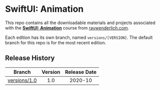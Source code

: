 # SwiftUI: Animation

This repo contains all the downloadable materials and projects associated with the **[SwiftUI: Animation](https://www.raywenderlich.com/library)** course from [raywenderlich.com](https://www.raywenderlich.com).

Each edition has its own branch, named `versions/[VERSION]`. The default branch for this repo is for the most recent edition.

## Release History

| Branch                                                                            | Version | Release Date |
| --------------------------------------------------------------------------------- |:-------:|:------------:|
| [versions/1.0](https://github.com/raywenderlich/video-swa-materials/tree/versions/1.0) | 1.0     | 2020-10   |
